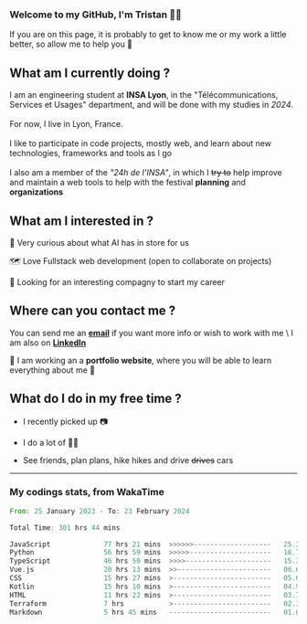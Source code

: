 ### Welcome to my GitHub, I'm Tristan 👨‍💻

If you are on this page, it is probably to get to know me or my work a little better, so allow me to help you 💁

## What am I currently doing ?

I am an engineering student at **INSA Lyon**, in the "Télécommunications, Services et Usages" department, and will be done with my studies in *2024*. \
\
For now, I live in Lyon, France. \
\
I like to participate in code projects, mostly web, and learn about new technologies, frameworks and tools as I go
\
\
I also am a member of the *"24h de l'INSA"*, in which I ~~try to~~  help improve and maintain a web tools to help with the festival **planning** and **organizations**

## What am I interested in ?
   
   🤖 Very curious about what AI has in store for us
   
   🗺️ Love Fullstack web development (open to collaborate on projects)

   🤔 Looking for an interesting compagny to start my career

## Where can you contact me ?

You can send me an **[email](mailto:tristan.dve@gmail.com)** if you want more info or wish to work with me \\
I am also on **[LinkedIn](https://www.linkedin.com/in/tristan-devin/)**

🚧 I am working an a **portfolio website**, where you will be able to learn everything about me 🚧

## What do I do in my free time ?

 - I recently picked up 📷
   
 - I do a lot of 🧗‍♂️
   
 - See friends, plan plans, hike hikes and drive ~~drives~~ cars

---
### My codings stats, from WakaTime

<!--START_SECTION:waka-->

```rust
From: 25 January 2023 - To: 23 February 2024

Total Time: 301 hrs 44 mins

JavaScript             77 hrs 21 mins  >>>>>>-------------------   25.38 %
Python                 56 hrs 59 mins  >>>>>--------------------   18.70 %
TypeScript             46 hrs 50 mins  >>>>---------------------   15.37 %
Vue.js                 20 hrs 13 mins  >>-----------------------   06.64 %
CSS                    15 hrs 27 mins  >------------------------   05.08 %
Kotlin                 15 hrs 10 mins  >------------------------   04.98 %
HTML                   11 hrs 22 mins  >------------------------   03.73 %
Terraform              7 hrs           >------------------------   02.30 %
Markdown               5 hrs 45 mins   -------------------------   01.89 %
```

<!--END_SECTION:waka-->
